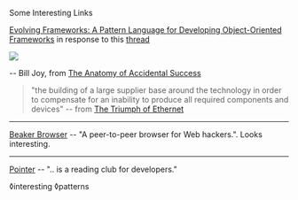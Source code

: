 Some Interesting Links


[Evolving Frameworks: A Pattern Language for Developing Object-Oriented Frameworks](http://www.dsc.ufcg.edu.br/~jacques/cursos/map/html/frame/evolve.html) in response to this [thread](https://twitter.com/deech/status/1261315310608625664?s=20)

![](https://i.imgur.com/azMYanY.jpg)

-- Bill Joy, from [The Anatomy of Accidental Success](http://www.softpanorama.org/People/Torvalds/Finland_period/anatomy_of_accidental_success.shtml)

> "the building of a large supplier base around the technology in order to compensate for an inability to produce all required components and devices" -- from [The Triumph of Ethernet](https://www.sup.org/books/title/?id=1310)

<hr class="part"id="beaker"/>

[Beaker Browser](https://beakerbrowser.com/) -- "A peer-to-peer browser for Web hackers.". Looks interesting. 

<hr class="part" id="pointer" />

[Pointer](http://www.pointer.io/archives/) -- ".. is a reading club for developers."


◊interesting ◊patterns